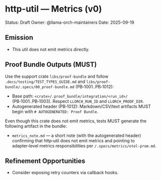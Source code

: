 # http-util — Metrics (v0)

Status: Draft
Owner: @llama-orch-maintainers
Date: 2025-09-19

## Emission

- This util does not emit metrics directly.

## Proof Bundle Outputs (MUST)

Use the support crate `libs/proof-bundle` and follow `.docs/testing/TEST_TYPES_GUIDE.md` and `libs/proof-bundle/.specs/00_proof-bundle.md` (PB‑1001..PB‑1012):

- Base path: `<crate>/.proof_bundle/integration/<run_id>/` (PB‑1001..PB‑1003). Respect `LLORCH_RUN_ID` and `LLORCH_PROOF_DIR`.
- Autogenerated header (PB‑1012): Markdown/CSV/text artifacts MUST begin with `# AUTOGENERATED: Proof Bundle`.

Even though this crate does not emit metrics, tests MUST generate the following artifact in the bundle:
- `metrics_note.md` — a short note (with the autogenerated header) confirming that http‑util does not emit metrics and pointing to adapter‑level metrics responsibilities per `/.specs/metrics/otel-prom.md`.

## Refinement Opportunities

- Consider exposing retry counters via callback hooks.
